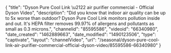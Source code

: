 {
    "title": "Dyson Pure Cool Link \u2122 air purifier commercial - Official Dyson Video",
    "description": "Did you know that indoor air quality can be up to 5x worse than outdoor? Dyson Pure Cool Link monitors pollution inside and out. It's HEPA filter removes 99.97% of allergens and pollutants as small as 0.3 microns.",
    "channelid": "85595586",
    "videoid": "66340980",
    "date_created": "1462889663",
    "date_modified": "1490123506",
    "type": "captivate",
    "layout": "channelVideo",
    "url": "\/seasonal\/dyson-pure-cool-link-air-purifier-commercial-official-dyson-video\/85595586-66340980"
}